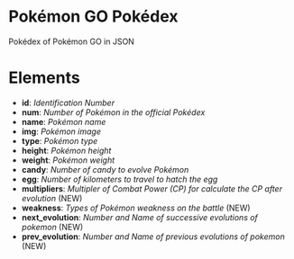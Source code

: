 # Pokémon GO Pokédex
Pokédex of Pokémon GO in JSON

# Elements
*   **id**: *Identification Number*
*   **num**: *Number of Pokémon in the official Pokédex*
*   **name**: *Pokémon name*
*   **img**: *Pokémon image*
*   **type**: *Pokémon type*
*   **height**: *Pokémon height*
*   **weight**: *Pokémon weight*
*   **candy**: *Number of candy to evolve Pokémon*
*   **egg**: *Number of kilometers to travel to hatch the egg*
*   **multipliers**: *Multipler of Combat Power (CP) for calculate the CP after evolution* (NEW) 
*   **weakness**: *Types of Pokémon weakness on the battle* (NEW)
*   **next_evolution**: *Number and Name of successive evolutions of pokemon* (NEW)
*   **prev_evolution**: *Number and Name of previous evolutions of pokemon* (NEW)
